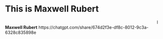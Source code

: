 
<!DOCTYPE html>
<html>
<head>
</head>
<body>

<h1>This is Maxwell Rubert</h1>
<marquee>I'm from Kanyakumari, I am glad to learn front end development rn!</marquee>
<b>Maxwell Rubert</b>
https://chatgpt.com/share/674d2f3e-df8c-8012-9c3a-6328c835898e
</body>
</html>
